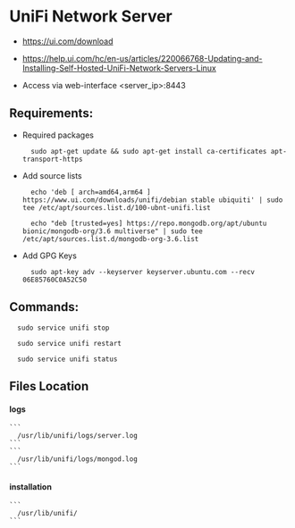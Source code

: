 # UniFi Network Server

- https://ui.com/download 
- https://help.ui.com/hc/en-us/articles/220066768-Updating-and-Installing-Self-Hosted-UniFi-Network-Servers-Linux

- Access via web-interface <server_ip>:8443

## Requirements:

  - Required packages 
    ```
      sudo apt-get update && sudo apt-get install ca-certificates apt-transport-https
    ```
  - Add source lists
    ```
      echo 'deb [ arch=amd64,arm64 ] https://www.ui.com/downloads/unifi/debian stable ubiquiti' | sudo tee /etc/apt/sources.list.d/100-ubnt-unifi.list
    ```
    ```
      echo "deb [trusted=yes] https://repo.mongodb.org/apt/ubuntu bionic/mongodb-org/3.6 multiverse" | sudo tee /etc/apt/sources.list.d/mongodb-org-3.6.list
    ```
  - Add GPG Keys
    ```
      sudo apt-key adv --keyserver keyserver.ubuntu.com --recv 06E85760C0A52C50
    ```

## Commands:
  ```
    sudo service unifi stop
  ```
  ```
    sudo service unifi restart
  ```
  ```
    sudo service unifi status
  ```

## Files Location
#### logs
    ```
      /usr/lib/unifi/logs/server.log
    ```
    ```
      /usr/lib/unifi/logs/mongod.log
    ```
#### installation
    ```
      /usr/lib/unifi/
    ```
